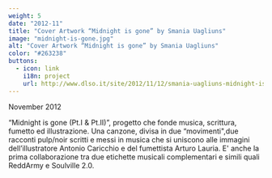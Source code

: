 ```yaml
---
weight: 5
date: "2012-11"
title: "Cover Artwork “Midnight is gone” by Smania Uagliuns"
image: "midnight-is-gone.jpg"
alt: "Cover Artwork “Midnight is gone” by Smania Uagliuns"
color: "#263238"
buttons:
  - icon: link 
    i18n: project 
    url: http://www.dlso.it/site/2012/11/12/smania-uagliuns-midnight-is-gone-pt-i-ii/
---
```


November 2012

“Midnight is gone (Pt.I & Pt.II)”, progetto che fonde musica, scrittura, fumetto ed illustrazione. Una canzone, divisa in due “movimenti",due racconti pulp/noir scritti e messi in musica che si uniscono alle immagini dell’illustratore Antonio Caricchio e del fumettista Arturo Lauria. E' anche la prima collaborazione tra due etichette musicali complementari e simili quali ReddArmy e Soulville 2.0.